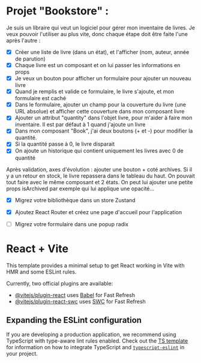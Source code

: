 # Projet "Bookstore" :

Je suis un libraire qui veut un logiciel pour gérer mon inventaire de livres. Je veux pouvoir l'utiliser au plus vite, donc chaque étape doit être faite l'une après l'autre :

- [X] Créer une liste de livre (dans un état), et l'afficher (nom, auteur, année de parution)
- [X] Chaque livre est un composant et on lui passer les informations en props
- [X] Je veux un bouton pour afficher un formulaire pour ajouter un nouveau livre
- [X] Quand je remplis et valide ce formulaire, le livre s'ajoute, et mon formulaire est caché
- [X] Dans le formulaire, ajouter un champ pour la couverture du livre (une URL absolue) et afficher cette couverture dans mon composant livre
- [X] Ajouter un attribut "quantity" dans l'objet livre, pour m'aider à faire mon inventaire. Il est par défaut à 1 quand j'ajoute un livre
- [X] Dans mon composant  "Book", j'ai deux boutons (+ et -) pour modifier la quantité.
- [X] Si la quantité passe à 0, le livre disparait
- [X] On ajoute un historique qui contient uniquement les livres avec 0 de quantité 

Après validation, axes d'évolution : ajouter une bouton + coté archives. Si il y a un retour en stock, le livre repassera dans le tableau du haut. On pouvait tout faire avec le même composant et 2 états. On peut lui ajouter une petite props isArchived par exemple qui lui applique une opacité...

- [X] Migrez votre bibliothèque dans un store Zustand
- [X] Ajoutez React Router et créez une page d'accueil pour l'application
- [ ] Migrez votre formulaire dans une popup radix


# React + Vite

This template provides a minimal setup to get React working in Vite with HMR and some ESLint rules.

Currently, two official plugins are available:

- [@vitejs/plugin-react](https://github.com/vitejs/vite-plugin-react/blob/main/packages/plugin-react) uses [Babel](https://babeljs.io/) for Fast Refresh
- [@vitejs/plugin-react-swc](https://github.com/vitejs/vite-plugin-react/blob/main/packages/plugin-react-swc) uses [SWC](https://swc.rs/) for Fast Refresh

## Expanding the ESLint configuration

If you are developing a production application, we recommend using TypeScript with type-aware lint rules enabled. Check out the [TS template](https://github.com/vitejs/vite/tree/main/packages/create-vite/template-react-ts) for information on how to integrate TypeScript and [`typescript-eslint`](https://typescript-eslint.io) in your project.
